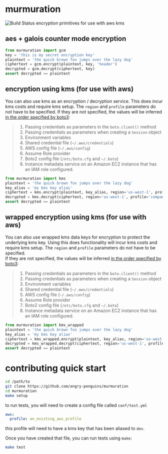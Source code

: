 # murmuration 
![Build Status](https://codebuild.us-east-2.amazonaws.com/badges?uuid=eyJlbmNyeXB0ZWREYXRhIjoiWk1NT3pKUUVNRXJ1THFrd2ZncTBRRlVWNGl5Nmk3czJKU21ldEpOMmJHV0NRYjBoK2lESUFuWnAyS3FtMUQwakU1bW95MXlsYW9SZy9KakxER1RsemNVPSIsIml2UGFyYW1ldGVyU3BlYyI6InVJdlBpMnBMYTBRNHhQa0siLCJtYXRlcmlhbFNldFNlcmlhbCI6MX0%3D&branch=master)
encryption primitives for use with aws kms

## aes + galois counter mode encryption

```python
from murmuration import gcm
key = 'this is my secret encryption key'
plaintext = 'the quick brown fox jumps over the lazy dog'
ciphertext = gcm.encrypt(plaintext, key, 'header')
decrypted = gcm.decrypt(ciphertext, key)
assert decrypted == plaintext
```

## encryption using kms (for use with aws)

You can also use kms as an encryption / decryption service.  This does
incur kms costs and require kms setup.  The `region` and `profile` parameters
do not have to be specified.  If they are not specified, the values will
be inferred [in the order specified by boto3](https://boto3.amazonaws.com/v1/documentation/api/latest/guide/configuration.html#configuring-credentials):


>  1. Passing credentials as parameters in the `boto.client()` method
>  2. Passing credentials as parameters when creating a `Session` object
>  3. Environment variables
>  4. Shared credential file (`~/.aws/credentials`)
>  5. AWS config file (`~/.aws/config`)
>  6. Assume Role provider
>  7. Boto2 config file (`/etc/boto.cfg` and `~/.boto`)
>  8. Instance metadata service on an Amazon EC2 instance 
>     that has an IAM role configured.

```python
from murmuration import kms
plaintext = 'the quick brown fox jumps over the lazy dog'
key_alias = 'my kms key alias'
ciphertext = kms.encrypt(plaintext, key_alias, region='us-west-1', profile='company')
decrypted = kms.decrypt(ciphertext, region='us-west-1', profile='company')
assert decrypted == plaintext
```

## wrapped encryption using kms (for use with aws)

You can also use wrapped kms data keys for encryption to protect the underlying
kms key.  Using this does functionality will incur kms costs and require kms 
setup.  The `region` and `profile` parameters do not have to be specified.  
If they are not specified, the values will
be inferred [in the order specified by boto3](https://boto3.amazonaws.com/v1/documentation/api/latest/guide/configuration.html#configuring-credentials):


>  1. Passing credentials as parameters in the `boto.client()` method
>  2. Passing credentials as parameters when creating a `Session` object
>  3. Environment variables
>  4. Shared credential file (`~/.aws/credentials`)
>  5. AWS config file (`~/.aws/config`)
>  6. Assume Role provider
>  7. Boto2 config file (`/etc/boto.cfg` and `~/.boto`)
>  8. Instance metadata service on an Amazon EC2 instance 
>     that has an IAM role configured.

```python
from murmuration import kms_wrapped
plaintext = 'the quick brown fox jumps over the lazy dog'
key_alias = 'my kms key alias'
ciphertext = kms_wrapped.encrypt(plaintext, key_alias, region='us-west-1', profile='company')
decrypted = kms_wrapped.decrypt(ciphertext, region='us-west-1', profile='company')
assert decrypted == plaintext
```

# contributing quick start

```bash
cd /path/to
git clone https://github.com/angry-penguins/murmuration
cd murmuration
make setup
```

to run tests, you will need to create a config file called `conf/test.yml`

```yaml
aws:
  profile: an_existing_aws_profile
```

this profile will need to have a kms key that has been aliased to `dev`.  

Once you have created that file, you can run tests using `make`:

```bash
make test
```


